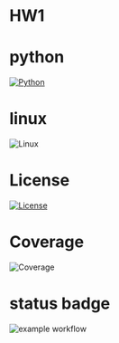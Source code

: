 # HW1

# python
[![Python](https://img.shields.io/badge/Python-3776AB?logo=python&logoColor=fff)](#)
# linux
![Linux](https://img.shields.io/badge/Linux-FCC624?style=for-the-badge&logo=linux&logoColor=black)

# License
[![License](https://img.shields.io/badge/License-Apache_2.0-blue.svg)](https://opensource.org/licenses/Apache-2.0)

# Coverage
![Coverage](https://codecov.io/github/your-repo/branch/main/graph/badge.svg)

# status badge
![example workflow](https://github.com/CSC510-SE-SAITEJA-MADHUMITHA-SHRUTI/HW1/actions/workflows/python-app.yml/badge.svg)

